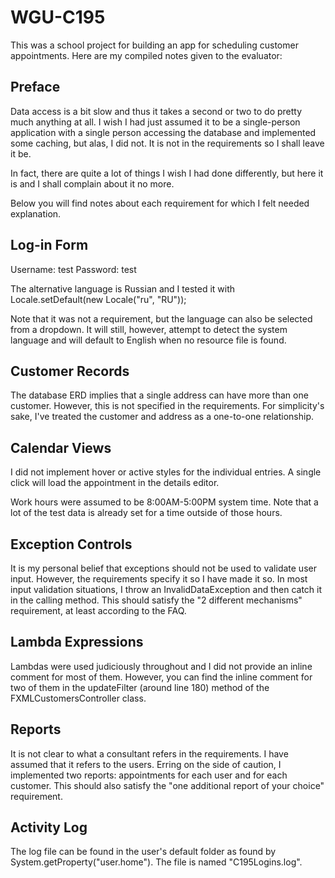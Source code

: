 # WGU-C195
 
This was a school project for building an app for scheduling customer appointments. Here are my compiled notes given to the evaluator:

##  Preface

Data access is a bit slow and thus it takes a second or two to do pretty much anything at all. I wish I had just assumed it to be a single-person application with a single person accessing the database and implemented some caching, but alas, I did not. It is not in the requirements so I shall leave it be.

In fact, there are quite a lot of things I wish I had done differently, but here it is and I shall complain about it no more.

Below you will find notes about each requirement for which I felt needed explanation.

## Log-in Form

Username: test
Password: test

The alternative language is Russian and I tested it with
    Locale.setDefault(new Locale("ru", "RU"));

Note that it was not a requirement, but the language can also be selected from
a dropdown. It will still, however, attempt to detect the system language
and will default to English when no resource file is found.

## Customer Records

The database ERD implies that a single address can have more than one customer.
However, this is not specified in the requirements. For simplicity's sake, I've
treated the customer and address as a one-to-one relationship.

## Calendar Views

I did not implement hover or active styles for the individual entries. A single
click will load the appointment in the details editor.

Work hours were assumed to be 8:00AM-5:00PM system time. Note that a lot of the
test data is already set for a time outside of those hours.

## Exception Controls

It is my personal belief that exceptions should not be used to validate user
input. However, the requirements specify it so I have made it so. In most
input validation situations, I throw an InvalidDataException and then catch it
in the calling method. This should satisfy the "2 different mechanisms"
requirement, at least according to the FAQ.

## Lambda Expressions

Lambdas were used judiciously throughout and I did not provide an inline comment
for most of them. However, you can find the inline comment for two of them in
the updateFilter (around line 180) method of the FXMLCustomersController class.

## Reports

It is not clear to what a consultant refers in the requirements. I have assumed
that it refers to the users. Erring on the side of caution, I implemented two
reports: appointments for each user and for each customer. This should also
satisfy the "one additional report of your choice" requirement.

## Activity Log

The log file can be found in the user's default folder as found by
System.getProperty("user.home"). The file is named "C195Logins.log".
